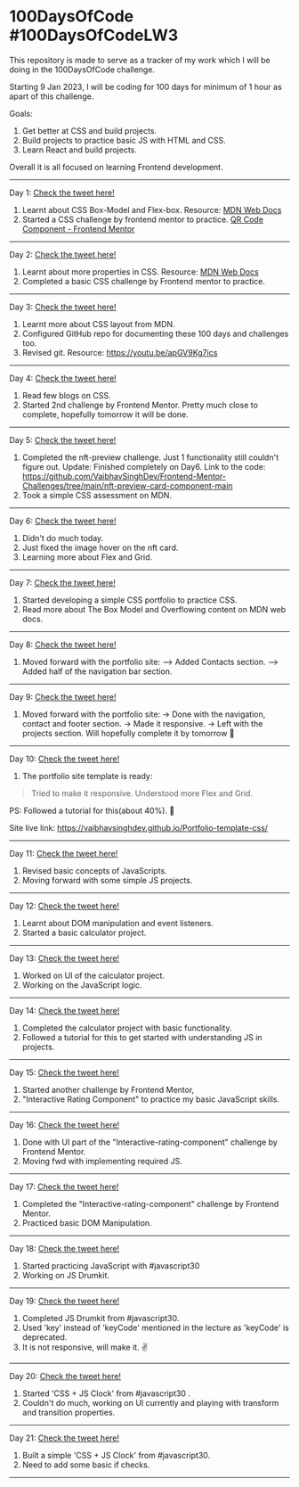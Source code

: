 # 100DaysOfCode #100DaysOfCodeLW3
This repository is made to serve as a tracker of my work which I will be doing in the 100DaysOfCode challenge.  

Starting 9 Jan 2023, I will be coding for 100 days for minimum of 1 hour as apart of this challenge.

Goals:

1. Get better at CSS and build projects.
2. Build projects to practice basic JS with HTML and CSS.
3. Learn React and build projects.

Overall it is all focused on learning Frontend development.

----------------------------------------------------------------------------------------------------------------------------------------------------------

Day 1: <a href = "https://twitter.com/VaibhavSinghDev/status/1612547437251661824?s=20">Check the tweet here!</a>

1. Learnt about CSS Box-Model and Flex-box. Resource: <a href="https://developer.mozilla.org/en-US/docs/Learn/CSS/CSS_layout/Flexbox">MDN Web Docs</a>
2. Started a CSS challenge by frontend mentor to practice. <a href="https://www.frontendmentor.io/challenges/qr-code-component-iux_sIO_H"> QR Code Component - Frontend Mentor</a>

----------------------------------------------------------------------------------------------------------------------------------------------------------

Day 2: <a href = "https://twitter.com/VaibhavSinghDev/status/1612912803022770178?s=20">Check the tweet here!</a>

1. Learnt about more properties in CSS. Resource: <a href="https://developer.mozilla.org/en-US/docs/Web/CSS">MDN Web Docs</a>
2. Completed a basic CSS challenge by Frontend mentor to practice. 

----------------------------------------------------------------------------------------------------------------------------------------------------------

Day 3: <a href = "https://twitter.com/VaibhavSinghDev/status/1613270024332120066?s=20">Check the tweet here!</a>

1. Learnt more about CSS layout from MDN.
2. Configured GitHub repo for documenting these 100 days and challenges too.
3. Revised git. Resource: https://youtu.be/apGV9Kg7ics
----------------------------------------------------------------------------------------------------------------------------------------------------------

Day 4: <a href = "https://twitter.com/VaibhavSinghDev/status/1613652761668882432?s=20">Check the tweet here!</a>

1. Read few blogs on CSS.
2. Started 2nd challenge by Frontend Mentor. Pretty much close to complete, hopefully tomorrow it will be done. 

----------------------------------------------------------------------------------------------------------------------------------------------------------

Day 5: <a href = "https://twitter.com/VaibhavSinghDev/status/1613976730515148800?s=20">Check the tweet here!</a>

1. Completed the nft-preview challenge. Just 1 functionality still couldn't figure out. Update: Finished completely on Day6.
   Link to the code: https://github.com/VaibhavSinghDev/Frontend-Mentor-Challenges/tree/main/nft-preview-card-component-main
2. Took a simple CSS assessment on MDN.

----------------------------------------------------------------------------------------------------------------------------------------------------------

Day 6: <a href = "https://twitter.com/VaibhavSinghDev/status/1614367190693859332?s=20">Check the tweet here!</a>

1. Didn't do much today. 
2. Just fixed the image hover on the nft card.
3. Learning more about Flex and Grid.

----------------------------------------------------------------------------------------------------------------------------------------------------------

Day 7: <a href = "https://twitter.com/VaibhavSinghDev/status/1614691092049596417?s=20">Check the tweet here!</a>

1. Started developing a simple CSS portfolio to practice CSS.
2. Read more about The Box Model and Overflowing content on MDN web docs.

----------------------------------------------------------------------------------------------------------------------------------------------------------

Day 8: <a href = "https://twitter.com/VaibhavSinghDev/status/1615144371346702337?s=20">Check the tweet here!</a>

1. Moved forward with the portfolio site:
--> Added Contacts section.
--> Added half of the navigation bar section.

----------------------------------------------------------------------------------------------------------------------------------------------------------

Day 9: <a href = "https://twitter.com/VaibhavSinghDev/status/1615869145890824192?s=20">Check the tweet here!</a>

1. Moved forward with the portfolio site:
  -> Done with the navigation, contact and footer section.
  -> Made it responsive.
  -> Left with the projects section. 
Will hopefully complete it by tomorrow 🤟

----------------------------------------------------------------------------------------------------------------------------------------------------------

Day 10: <a href = "https://twitter.com/VaibhavSinghDev/status/1616246760908759042?s=20">Check the tweet here!</a>

1. The portfolio site template is ready:
 > Tried to make it responsive.
 > Understood more Flex and Grid.

 PS: Followed a tutorial for this(about 40%). 🤟
 
 Site live link: https://vaibhavsinghdev.github.io/Portfolio-template-css/

----------------------------------------------------------------------------------------------------------------------------------------------------------

Day 11: <a href = "https://twitter.com/VaibhavSinghDev/status/1616536710984404992?s=20">Check the tweet here!</a>

1. Revised basic concepts of JavaScripts.
2. Moving forward with some simple JS projects.
----------------------------------------------------------------------------------------------------------------------------------------------------------

Day 12: <a href = "https://twitter.com/VaibhavSinghDev/status/1617056558638325763?s=20">Check the tweet here!</a>

1. Learnt about DOM manipulation and event listeners.
2. Started a basic calculator project.
----------------------------------------------------------------------------------------------------------------------------------------------------------

Day 13: <a href = "https://twitter.com/VaibhavSinghDev/status/1617318696770306048?s=20">Check the tweet here!</a>

1. Worked on UI of the calculator project.
2. Working on the JavaScript logic.
----------------------------------------------------------------------------------------------------------------------------------------------------------

Day 14: <a href = "https://twitter.com/VaibhavSinghDev/status/1617688634320117764?s=20">Check the tweet here!</a>

1. Completed the calculator project with basic functionality.
2. Followed a tutorial for this to get started with understanding JS in projects.
----------------------------------------------------------------------------------------------------------------------------------------------------------

Day 15: <a href = "https://twitter.com/VaibhavSinghDev/status/1618051149201915910?s=20">Check the tweet here!</a>

1. Started another challenge by Frontend Mentor,
2. "Interactive Rating Component" to practice my basic JavaScript skills.
----------------------------------------------------------------------------------------------------------------------------------------------------------

Day 16: <a href = "https://twitter.com/VaibhavSinghDev/status/1618619900544835586?s=20">Check the tweet here!</a>

1. Done with UI part of the "Interactive-rating-component" challenge by Frontend Mentor.
2. Moving fwd with implementing required JS. 
----------------------------------------------------------------------------------------------------------------------------------------------------------

Day 17: <a href = "https://twitter.com/VaibhavSinghDev/status/1619052614196559872?s=20">Check the tweet here!</a>

1. Completed the "Interactive-rating-component" challenge by Frontend Mentor.
2. Practiced basic DOM Manipulation.
----------------------------------------------------------------------------------------------------------------------------------------------------------

Day 18: <a href = "https://twitter.com/VaibhavSinghDev/status/1619816225575698435?s=20">Check the tweet here!</a>

1. Started practicing JavaScript with #javascript30
2. Working on JS Drumkit.
----------------------------------------------------------------------------------------------------------------------------------------------------------
Day 19: <a href = "https://twitter.com/VaibhavSinghDev/status/1620217926283399168?s=20">Check the tweet here!</a>

1. Completed JS Drumkit from #javascript30.
2. Used 'key' instead of 'keyCode' mentioned in the lecture as 'keyCode' is deprecated.
3. It is not responsive, will make it. ✌️
----------------------------------------------------------------------------------------------------------------------------------------------------------
Day 20: <a href = "https://twitter.com/VaibhavSinghDev/status/1620587866169409536?s=20">Check the tweet here!</a>

1. Started 'CSS + JS Clock' from #javascript30 .
2. Couldn't do much, working on UI currently and playing with transform and transition properties.
----------------------------------------------------------------------------------------------------------------------------------------------------------
Day 21: <a href = "https://twitter.com/VaibhavSinghDev/status/1621206463824920576?s=20">Check the tweet here!</a>

1. Built a simple 'CSS + JS Clock' from #javascript30.
2. Need to add some basic if checks.
----------------------------------------------------------------------------------------------------------------------------------------------------------
